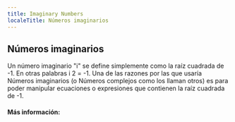 ```yaml
---
title: Imaginary Numbers
localeTitle: Números imaginarios
---
```

## Números imaginarios

Un número imaginario "i" se define simplemente como la raíz cuadrada de -1. En otras palabras i 2 = -1. Una de las razones por las que usaría Números imaginarios (o Números complejos como los llaman otros) es para poder manipular ecuaciones o expresiones que contienen la raíz cuadrada de -1.

#### Más información:
